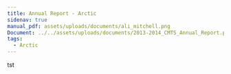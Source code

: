 ```yaml
---
title: Annual Report - Arctic
sidenav: true
manual_pdf: assets/uploads/documents/ali_mitchell.png
Document: ../../assets/uploads/documents/2013-2014_CMTS_Annual_Report.pdf
tags:
  - Arctic
---
```

tst
